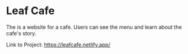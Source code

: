# Leaf Cafe

The is a website for a cafe. Users can see the menu and learn about the cafe's story.

Link to Project: https://leafcafe.netlify.app/

